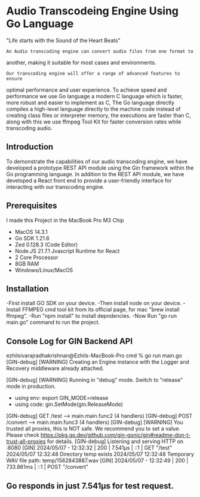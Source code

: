 # Audio Transcodeing Engine Using Go Language

"Life starts with the Sound of the Heart Beats"

    An Audio transcoding engine can convert audio files from one format to

another, making it suitable for most cases and environments.

    Our transcoding engine will offer a range of advanced features to ensure

optimal performance and user experience. To achieve speed and performance we
use Go language a modern C language which is faster, more robust and easier to
implement as C, The Go language directly compiles a high-level language
directly to the machine code instead of creating class files or interpreter
memory, the executions are faster than C, along with this we use ffmpeg Tool
Kit for faster conversion rates while transcoding audio.

## Introduction

To demonstrate the capabilities of our audio transcoding engine, we have
developed a prototype REST API module using the Gin framework within the Go
programming language.
In addition to the REST API module, we have developed a React front end to
provide a user-friendly interface for interacting with our transcoding engine.

## Prerequisites

I made this Project in the MacBook Pro M3 Chip

- MacOS 14.3.1
- Go SDK 1.21.6
- Zed 0.128.3 (Code Editor)
- Node.JS 21.7.1 Jvascript Runtime for React
- 2 Core Processor
- 8GB RAM
- Windows/Linux/MacOS

## Installation

-First install GO SDK on your device.
-Then install node on your device.
-Install FFMPEG cmd tool kit from its official page,
for mac "brew install ffmpeg".
-Run "npm install" to install depndencies.
-Now Run "go run main.go" command to run the project.

## Console Log for GIN Backend API

ezhilsivarajradhakrishnan@Ezhils-MacBook-Pro cmd % go run main.go
[GIN-debug] [WARNING] Creating an Engine instance with the Logger and Recovery middleware already attached.

[GIN-debug] [WARNING] Running in "debug" mode. Switch to "release" mode in production.

- using env: export GIN_MODE=release
- using code: gin.SetMode(gin.ReleaseMode)

[GIN-debug] GET /test --> main.main.func2 (4 handlers)
[GIN-debug] POST /convert --> main.main.func3 (4 handlers)
[GIN-debug] [WARNING] You trusted all proxies, this is NOT safe. We recommend you to set a value.
Please check https://pkg.go.dev/github.com/gin-gonic/gin#readme-don-t-trust-all-proxies for details.
[GIN-debug] Listening and serving HTTP on :8080
[GIN] 2024/05/07 - 12:32:32 | 200 | 7.541µs | ::1 | GET "/test"
2024/05/07 12:32:48 Directory temp exists
2024/05/07 12:32:48 Temporary WAV file path: temp/1562843887.wav
[GIN] 2024/05/07 - 12:32:49 | 200 | 733.861ms | ::1 | POST "/convert"

## Go responds in just 7.541µs for test request.
